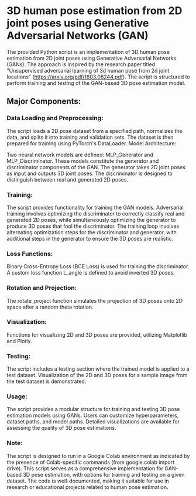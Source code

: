 #  3D human pose estimation from 2D joint poses using Generative Adversarial Networks (GAN)
The provided Python script is an implementation of 3D human pose estimation from 2D joint poses using Generative Adversarial Networks (GANs). The approach is inspired by the research paper titled "Unsupervised adversarial learning of 3d human pose from 2d joint locations" (https://arxiv.org/pdf/1803.08244.pdf). The script is structured to perform training and testing of the GAN-based 3D pose estimation model.



## Major Components:

### Data Loading and Preprocessing:

The script loads a 2D pose dataset from a specified path, normalizes the data, and splits it into training and validation sets.
The dataset is then prepared for training using PyTorch's DataLoader.
Model Architecture:

Two neural network models are defined: MLP_Generator and MLP_Discriminator. These models constitute the generator and discriminator components of the GAN.
The generator takes 2D joint poses as input and outputs 3D joint poses.
The discriminator is designed to distinguish between real and generated 2D poses.

### Training:

The script provides functionality for training the GAN models.
Adversarial training involves optimizing the discriminator to correctly classify real and generated 2D poses, while simultaneously optimizing the generator to produce 3D poses that fool the discriminator.
The training loop involves alternating optimization steps for the discriminator and generator, with additional steps in the generator to ensure the 3D poses are realistic.

### Loss Functions:

Binary Cross-Entropy Loss (BCE Loss) is used for training the discriminator.
A custom loss function L_angle is defined to avoid inverted 3D poses.

### Rotation and Projection:

The rotate_project function simulates the projection of 3D poses onto 2D space after a random theta rotation.

### Visualization:

Functions for visualizing 2D and 3D poses are provided, utilizing Matplotlib and Plotly.

### Testing:

The script includes a testing section where the trained model is applied to a test dataset.
Visualization of the 2D and 3D poses for a sample image from the test dataset is demonstrated.


### Usage:

The script provides a modular structure for training and testing 3D pose estimation models using GANs.
Users can customize hyperparameters, dataset paths, and model paths.
Detailed visualizations are available for assessing the quality of 3D pose estimations.

### Note:

The script is designed to run in a Google Colab environment as indicated by the presence of Colab-specific commands (from google.colab import drive).
This script serves as a comprehensive implementation for GAN-based 3D pose estimation, with options for training and testing on a given dataset. The code is well-documented, making it suitable for use in research or educational projects related to human pose estimation.
